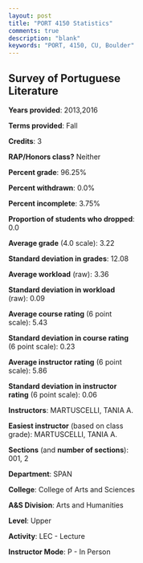 ```yaml
---
layout: post
title: "PORT 4150 Statistics"
comments: true
description: "blank"
keywords: "PORT, 4150, CU, Boulder"
--- 
```

<head>
<script src="https://ajax.googleapis.com/ajax/libs/jquery/2.1.3/jquery.min.js"></script>
<script src="https://dl.dropboxusercontent.com/s/pc42nxpaw1ea4o9/highcharts.js?dl=0"></script>
<!-- <script src="../assets/js/highcharts.js"></script> -->
<style type="text/css">@font-face {
	font-family: "Bebas Neue";
	src: url(https://www.filehosting.org/file/details/544349/BebasNeue%20Regular.otf) format("opentype");
	}
	h1.Bebas { 
		font-family: "Bebas Neue", Verdana, Tahoma;
	}
</style>
</head>
<body>
	<div id="container" style="float: right; width: 45%; height: 88%; margin-left: 2.5%; margin-right: 2.5%;"></div>
	<script language="JavaScript">
		$(document).ready(function() {
		var chart = {type: 'column'};
		var title = {text: 'Grade Distribution'};
		var xAxis = {categories: ['A','B','C','D','F'],crosshair: true};
		var yAxis = {min: 0,title: {text: 'Percentage'}};
		var tooltip = {headerFormat: '<center><b><span style="font-size:20px">{point.key}</span></b></center>',
		               pointFormat: '<td style="padding:0"><b>{point.y:.1f}%</b></td>',
		               footerFormat: '</table>',shared: true,useHTML: true};
		var plotOptions = {column: {pointPadding: 0.0,borderWidth: 0}};  
		var credits = {enabled: false};var series= [{name: 'Percent',data: [63.64,13.64,13.64,4.55,4.55,]}];
		var json = {};
		json.chart = chart;
		json.title = title;
		json.tooltip = tooltip;
		json.xAxis = xAxis;
		json.yAxis = yAxis;  
		json.series = series;
		json.plotOptions = plotOptions;  
		json.credits = credits;
		$('#container').highcharts(json);
	});
	</script>
</body>
			   
## Survey of Portuguese Literature

**Years provided**: 2013,2016

**Terms provided**: Fall

**Credits**: 3

**RAP/Honors class?** Neither

**Percent grade**: 96.25%

**Percent withdrawn**: 0.0%

**Percent incomplete**: 3.75%

**Proportion of students who dropped**: 0.0

**Average grade** (4.0 scale): 3.22

**Standard deviation in grades**: 12.08

**Average workload** (raw): 3.36

**Standard deviation in workload** (raw): 0.09

**Average course rating** (6 point scale): 5.43

**Standard deviation in course rating** (6 point scale): 0.23

**Average instructor rating** (6 point scale): 5.86

**Standard deviation in instructor rating** (6 point scale): 0.06

**Instructors**: MARTUSCELLI, TANIA A.

**Easiest instructor** (based on class grade): MARTUSCELLI, TANIA A.

**Sections** (and **number of sections**): 001, 2

**Department**: SPAN

**College**: College of Arts and Sciences

**A&S Division**: Arts and Humanities

**Level**: Upper

**Activity**: LEC - Lecture

**Instructor Mode**: P  - In Person